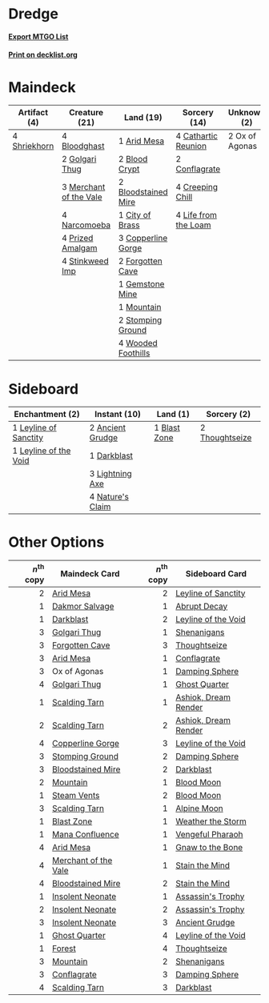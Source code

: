 # Dredge

#### [Export MTGO List](../collection/Dredge/Dredge.txt)
#### [Print on decklist.org](http://decklist.org/?deckmain=1%09Arid%20Mesa%0A2%09Blood%20Crypt%0A4%09Bloodghast%0A2%09Bloodstained%20Mire%0A4%09Cathartic%20Reunion%0A1%09City%20of%20Brass%0A2%09Conflagrate%0A3%09Copperline%20Gorge%0A4%09Creeping%20Chill%0A2%09Forgotten%20Cave%0A1%09Gemstone%20Mine%0A2%09Golgari%20Thug%0A4%09Life%20from%20the%20Loam%0A3%09Merchant%20of%20the%20Vale%0A1%09Mountain%0A4%09Narcomoeba%0A2%09Ox%20of%20Agonas%0A4%09Prized%20Amalgam%0A4%09Shriekhorn%0A4%09Stinkweed%20Imp%0A2%09Stomping%20Ground%0A4%09Wooded%20Foothills&deckside=2%09Ancient%20Grudge%0A1%09Blast%20Zone%0A1%09Darkblast%0A1%09Leyline%20of%20Sanctity%0A1%09Leyline%20of%20the%20Void%0A3%09Lightning%20Axe%0A4%09Nature's%20Claim%0A2%09Thoughtseize)
# Maindeck

|                                     Artifact (4)                                      |                                          Creature (21)                                          |                                          Land (19)                                           |                                         Sorcery (14)                                          | Unknown (2)  |
|---------------------------------------------------------------------------------------|-------------------------------------------------------------------------------------------------|----------------------------------------------------------------------------------------------|-----------------------------------------------------------------------------------------------|--------------|
|4 [Shriekhorn](http://gatherer.wizards.com/Pages/Card/Details.aspx?multiverseid=213786)|4 [Bloodghast](http://gatherer.wizards.com/Pages/Card/Details.aspx?multiverseid=438648)          |1 [Arid Mesa](http://gatherer.wizards.com/Pages/Card/Details.aspx?multiverseid=405092)        |4 [Cathartic Reunion](http://gatherer.wizards.com/Pages/Card/Details.aspx?multiverseid=417682) |2 Ox of Agonas|
|                                                                                       |2 [Golgari Thug](http://gatherer.wizards.com/Pages/Card/Details.aspx?multiverseid=292953)        |2 [Blood Crypt](http://gatherer.wizards.com/Pages/Card/Details.aspx?multiverseid=97102)       |2 [Conflagrate](http://gatherer.wizards.com/Pages/Card/Details.aspx?multiverseid=114909)       |              |
|                                                                                       |3 [Merchant of the Vale](http://gatherer.wizards.com/Pages/Card/Details.aspx?multiverseid=473093)|2 [Bloodstained Mire](http://gatherer.wizards.com/Pages/Card/Details.aspx?multiverseid=405094)|4 [Creeping Chill](http://gatherer.wizards.com/Pages/Card/Details.aspx?multiverseid=452816)    |              |
|                                                                                       |4 [Narcomoeba](http://gatherer.wizards.com/Pages/Card/Details.aspx?multiverseid=136140)          |1 [City of Brass](http://gatherer.wizards.com/Pages/Card/Details.aspx?multiverseid=4178)      |4 [Life from the Loam](http://gatherer.wizards.com/Pages/Card/Details.aspx?multiverseid=338409)|              |
|                                                                                       |4 [Prized Amalgam](http://gatherer.wizards.com/Pages/Card/Details.aspx?multiverseid=410014)      |3 [Copperline Gorge](http://gatherer.wizards.com/Pages/Card/Details.aspx?multiverseid=209408) |                                                                                               |              |
|                                                                                       |4 [Stinkweed Imp](http://gatherer.wizards.com/Pages/Card/Details.aspx?multiverseid=193870)       |2 [Forgotten Cave](http://gatherer.wizards.com/Pages/Card/Details.aspx?multiverseid=376344)   |                                                                                               |              |
|                                                                                       |                                                                                                 |1 [Gemstone Mine](http://gatherer.wizards.com/Pages/Card/Details.aspx?multiverseid=109761)    |                                                                                               |              |
|                                                                                       |                                                                                                 |1 [Mountain](http://gatherer.wizards.com/Pages/Card/Details.aspx?multiverseid=439859)         |                                                                                               |              |
|                                                                                       |                                                                                                 |2 [Stomping Ground](http://gatherer.wizards.com/Pages/Card/Details.aspx?multiverseid=405110)  |                                                                                               |              |
|                                                                                       |                                                                                                 |4 [Wooded Foothills](http://gatherer.wizards.com/Pages/Card/Details.aspx?multiverseid=405116) |                                                                                               |              |


# Sideboard

|                                        Enchantment (2)                                         |                                       Instant (10)                                        |                                       Land (1)                                        |                                       Sorcery (2)                                       |
|------------------------------------------------------------------------------------------------|-------------------------------------------------------------------------------------------|---------------------------------------------------------------------------------------|-----------------------------------------------------------------------------------------|
|1 [Leyline of Sanctity](http://gatherer.wizards.com/Pages/Card/Details.aspx?multiverseid=204993)|2 [Ancient Grudge](http://gatherer.wizards.com/Pages/Card/Details.aspx?multiverseid=235600)|1 [Blast Zone](http://gatherer.wizards.com/Pages/Card/Details.aspx?multiverseid=461171)|2 [Thoughtseize](http://gatherer.wizards.com/Pages/Card/Details.aspx?multiverseid=438676)|
|1 [Leyline of the Void](http://gatherer.wizards.com/Pages/Card/Details.aspx?multiverseid=107682)|1 [Darkblast](http://gatherer.wizards.com/Pages/Card/Details.aspx?multiverseid=456055)     |                                                                                       |                                                                                         |
|                                                                                                |3 [Lightning Axe](http://gatherer.wizards.com/Pages/Card/Details.aspx?multiverseid=409925) |                                                                                       |                                                                                         |
|                                                                                                |4 [Nature's Claim](http://gatherer.wizards.com/Pages/Card/Details.aspx?multiverseid=382316)|                                                                                       |                                                                                         |


# Other Options

|*n*<sup>th</sup> copy|                                         Maindeck Card                                         |*n*<sup>th</sup> copy|                                        Sideboard Card                                         |
|--------------------:|-----------------------------------------------------------------------------------------------|--------------------:|-----------------------------------------------------------------------------------------------|
|                    2|[Arid Mesa](http://gatherer.wizards.com/Pages/Card/Details.aspx?multiverseid=405092)           |                    2|[Leyline of Sanctity](http://gatherer.wizards.com/Pages/Card/Details.aspx?multiverseid=204993) |
|                    1|[Dakmor Salvage](http://gatherer.wizards.com/Pages/Card/Details.aspx?multiverseid=292984)      |                    1|[Abrupt Decay](http://gatherer.wizards.com/Pages/Card/Details.aspx?multiverseid=456061)        |
|                    1|[Darkblast](http://gatherer.wizards.com/Pages/Card/Details.aspx?multiverseid=456055)           |                    2|[Leyline of the Void](http://gatherer.wizards.com/Pages/Card/Details.aspx?multiverseid=107682) |
|                    3|[Golgari Thug](http://gatherer.wizards.com/Pages/Card/Details.aspx?multiverseid=292953)        |                    1|[Shenanigans](http://gatherer.wizards.com/Pages/Card/Details.aspx?multiverseid=464095)         |
|                    3|[Forgotten Cave](http://gatherer.wizards.com/Pages/Card/Details.aspx?multiverseid=376344)      |                    3|[Thoughtseize](http://gatherer.wizards.com/Pages/Card/Details.aspx?multiverseid=438676)        |
|                    3|[Arid Mesa](http://gatherer.wizards.com/Pages/Card/Details.aspx?multiverseid=405092)           |                    1|[Conflagrate](http://gatherer.wizards.com/Pages/Card/Details.aspx?multiverseid=114909)         |
|                    3|Ox of Agonas                                                                                   |                    1|[Damping Sphere](http://gatherer.wizards.com/Pages/Card/Details.aspx?multiverseid=443101)      |
|                    4|[Golgari Thug](http://gatherer.wizards.com/Pages/Card/Details.aspx?multiverseid=292953)        |                    1|[Ghost Quarter](http://gatherer.wizards.com/Pages/Card/Details.aspx?multiverseid=389534)       |
|                    1|[Scalding Tarn](http://gatherer.wizards.com/Pages/Card/Details.aspx?multiverseid=405107)       |                    1|[Ashiok, Dream Render](http://gatherer.wizards.com/Pages/Card/Details.aspx?multiverseid=461155)|
|                    2|[Scalding Tarn](http://gatherer.wizards.com/Pages/Card/Details.aspx?multiverseid=405107)       |                    2|[Ashiok, Dream Render](http://gatherer.wizards.com/Pages/Card/Details.aspx?multiverseid=461155)|
|                    4|[Copperline Gorge](http://gatherer.wizards.com/Pages/Card/Details.aspx?multiverseid=209408)    |                    3|[Leyline of the Void](http://gatherer.wizards.com/Pages/Card/Details.aspx?multiverseid=107682) |
|                    3|[Stomping Ground](http://gatherer.wizards.com/Pages/Card/Details.aspx?multiverseid=405110)     |                    2|[Damping Sphere](http://gatherer.wizards.com/Pages/Card/Details.aspx?multiverseid=443101)      |
|                    3|[Bloodstained Mire](http://gatherer.wizards.com/Pages/Card/Details.aspx?multiverseid=405094)   |                    2|[Darkblast](http://gatherer.wizards.com/Pages/Card/Details.aspx?multiverseid=456055)           |
|                    2|[Mountain](http://gatherer.wizards.com/Pages/Card/Details.aspx?multiverseid=439859)            |                    1|[Blood Moon](http://gatherer.wizards.com/Pages/Card/Details.aspx?multiverseid=45386)           |
|                    1|[Steam Vents](http://gatherer.wizards.com/Pages/Card/Details.aspx?multiverseid=405109)         |                    2|[Blood Moon](http://gatherer.wizards.com/Pages/Card/Details.aspx?multiverseid=45386)           |
|                    3|[Scalding Tarn](http://gatherer.wizards.com/Pages/Card/Details.aspx?multiverseid=405107)       |                    1|[Alpine Moon](http://gatherer.wizards.com/Pages/Card/Details.aspx?multiverseid=447264)         |
|                    1|[Blast Zone](http://gatherer.wizards.com/Pages/Card/Details.aspx?multiverseid=461171)          |                    1|[Weather the Storm](http://gatherer.wizards.com/Pages/Card/Details.aspx?multiverseid=464140)   |
|                    1|[Mana Confluence](http://gatherer.wizards.com/Pages/Card/Details.aspx?multiverseid=409573)     |                    1|[Vengeful Pharaoh](http://gatherer.wizards.com/Pages/Card/Details.aspx?multiverseid=220170)    |
|                    4|[Arid Mesa](http://gatherer.wizards.com/Pages/Card/Details.aspx?multiverseid=405092)           |                    1|[Gnaw to the Bone](http://gatherer.wizards.com/Pages/Card/Details.aspx?multiverseid=247420)    |
|                    4|[Merchant of the Vale](http://gatherer.wizards.com/Pages/Card/Details.aspx?multiverseid=473093)|                    1|[Stain the Mind](http://gatherer.wizards.com/Pages/Card/Details.aspx?multiverseid=383402)      |
|                    4|[Bloodstained Mire](http://gatherer.wizards.com/Pages/Card/Details.aspx?multiverseid=405094)   |                    2|[Stain the Mind](http://gatherer.wizards.com/Pages/Card/Details.aspx?multiverseid=383402)      |
|                    1|[Insolent Neonate](http://gatherer.wizards.com/Pages/Card/Details.aspx?multiverseid=409922)    |                    1|[Assassin's Trophy](http://gatherer.wizards.com/Pages/Card/Details.aspx?multiverseid=452902)   |
|                    2|[Insolent Neonate](http://gatherer.wizards.com/Pages/Card/Details.aspx?multiverseid=409922)    |                    2|[Assassin's Trophy](http://gatherer.wizards.com/Pages/Card/Details.aspx?multiverseid=452902)   |
|                    3|[Insolent Neonate](http://gatherer.wizards.com/Pages/Card/Details.aspx?multiverseid=409922)    |                    3|[Ancient Grudge](http://gatherer.wizards.com/Pages/Card/Details.aspx?multiverseid=235600)      |
|                    1|[Ghost Quarter](http://gatherer.wizards.com/Pages/Card/Details.aspx?multiverseid=389534)       |                    4|[Leyline of the Void](http://gatherer.wizards.com/Pages/Card/Details.aspx?multiverseid=107682) |
|                    1|[Forest](http://gatherer.wizards.com/Pages/Card/Details.aspx?multiverseid=439860)              |                    4|[Thoughtseize](http://gatherer.wizards.com/Pages/Card/Details.aspx?multiverseid=438676)        |
|                    3|[Mountain](http://gatherer.wizards.com/Pages/Card/Details.aspx?multiverseid=439859)            |                    2|[Shenanigans](http://gatherer.wizards.com/Pages/Card/Details.aspx?multiverseid=464095)         |
|                    3|[Conflagrate](http://gatherer.wizards.com/Pages/Card/Details.aspx?multiverseid=114909)         |                    3|[Damping Sphere](http://gatherer.wizards.com/Pages/Card/Details.aspx?multiverseid=443101)      |
|                    4|[Scalding Tarn](http://gatherer.wizards.com/Pages/Card/Details.aspx?multiverseid=405107)       |                    3|[Darkblast](http://gatherer.wizards.com/Pages/Card/Details.aspx?multiverseid=456055)           |

